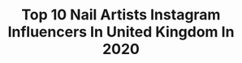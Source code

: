 ---
title: Top 10 Nail Artists Instagram Influencers In United Kingdom In 2020
description: >-
  Find top nail artists Instagram influencers in United Kingdom in 2020. Most popular hashtags: #naturalnails #nailart #nailinspo.
platform: Instagram
hits: 67
text_top: Analyze the most popular Instagram accounts on inBeat.
text_bottom: inBeat aggregates 67 Instagram influencers like this in United Kingdom for you to connect with.
profiles:
  - username: "kaddyfromthewest"
    fullname: >-
      Kadimah Aaliyah
    bio: >-
      🎨 Self Taught Nail Artist x Cuticle Queen 👩🏼‍🤝‍👩🏽 Co-Founder - @nuka.nails 💅🏾 BA - @the_gelbottle_inc 💰 Book Me Below 👇🏾 💖 Rep’d by @keashagency
    location: "United Kingdom"
    followers: 14924
    engagement: 722
    commentsToLikes: 0.046370
    id: ck55jp9nqxhoo0i11q47rca0m
    verified: false
    hashtags: "#itsmorethanjustnails, #daisy, #nuka, #mamasita"
  - username: "getbuffednails"
    fullname: >-
      Sarah Elmaz
    bio: >-
      Nail artist - Melbourne Australia 💅🏼 • Products - @getbuffedpro • Class info @getbuffeducated • Nail style • Inspiration 💌 hello@getbuffednails.co
    location: "United Kingdom"
    followers: 438745
    engagement: 87
    commentsToLikes: 0.139572
    id: ck6uc6y0wdvox0j71hch3io73
    verified: false
    hashtags: "#halloweennails, #getbuffedpro, #frenchnails, #melbournenails"
  - username: "aminails._"
    fullname: >-
      𝖆 𝖒 𝖎  𝖓  𝖆 𝖎 𝖑 𝖘
    bio: >-
      23 | free hand nail artist | 🏴󠁧󠁢󠁳󠁣󠁴󠁿 BA | @nailsby.gelpolish AMI20 💸 off *currently not accepting new clients*
    location: "United Kingdom"
    followers: 16037
    engagement: 353
    commentsToLikes: 0.052401
    id: ckf5xgvm3vmnz0j236s1tw23y
    verified: false
    hashtags: ""
  - username: "emilygossip"
    fullname: >-
      𝙋𝙇𝙐𝙎 𝙎𝙄𝙕𝙀 𝙈𝙊𝘿𝙀𝙇 & MAMA
    bio: >-
      📍 Bristol, UK 🎥 100k on YouTube 💅🏻 Girlboss & Nail Artist @thegossipnailbar 👼🏻 Mama @teddiegossip 🍑 𝙋𝙍𝙊𝙐𝘿 𝙊𝙁 𝙈𝙔 𝘾𝙐𝙍𝙑𝙀𝙎 ⬇️ FIND ME OTHER PLACES ⬇️
    location: "United Kingdom"
    followers: 28466
    engagement: 167
    commentsToLikes: 0.018363
    id: ck6u2qot3tdg80j719krch2zu
    verified: false
    hashtags: "#normalisebreastfeeding, #lockdown2"
  - username: "rose_thenailbar"
    fullname: >-
      Rosemarie Jones
    bio: >-
      💛Rosemarie Jones @the_gelbottle_inc Brand Ambassador @dixie_plates Brand Ambassador Hand Painted Nail Artist ——— 💛@bluestreakcrystals *ROSE5*
    location: "United Kingdom"
    followers: 15835
    engagement: 223
    commentsToLikes: 0.066532
    id: ckap9q7sxt7ja0i78jdx4qgkq
    verified: false
    hashtags: "#gelmanicure, #tgb, #thegelbottleinc, #tgbba2020"
  - username: "bysarah____"
    fullname: >-
      Sarah Woods - by Sarah
    bio: >-
      ★- UK Nail Artist & Educator ★- Mon-Fri @ L36 Liverpool ★- BA @glossifyofficial - code BYSARAH10 ★- Bookings via link below ⬇️
    location: "United Kingdom"
    followers: 39638
    engagement: 278
    commentsToLikes: 0.030861
    id: ck5zv8qu33rzm0i14en2jzmih
    verified: false
    hashtags: "#frenchmani, #liverpoolnails, #glossifyxbysarah, #loveglossify"
  - username: "nailsbybecky__"
    fullname: >-
      Becky Armstrong
    bio: >-
      Nail Artist Educator -@baceacademyuk Manchester Book appointments via DM
    location: "United Kingdom"
    followers: 11744
    engagement: 929
    commentsToLikes: 0.031782
    id: ck9wffqadooy10j785ecbxtda
    verified: false
    hashtags: "#nailmagazine, #autumnnails, #nude, #nailgoals"
  - username: "thegelshack_"
    fullname: >-
      𝐍𝐚𝐢𝐥 𝐚𝐫𝐭𝐢𝐬𝐭 𝐚𝐧𝐝 𝐄𝐝𝐮𝐜𝐚𝐭𝐨𝐫
    bio: >-
      ▫️ FULLY BOOKED 2020 ▫️ Nail artist and educator ▫️ BA @enchanteddecals - BRIANNA10 ▫️ Hagley, UK
    location: "United Kingdom"
    followers: 16520
    engagement: 756
    commentsToLikes: 0.015729
    id: ckaos98ccqofp0i78p0dn76ci
    verified: false
    hashtags: "#navyprotools, #nailsofinstagram, #nailart, #showscratch"
  - username: "donuttouchmynails"
    fullname: >-
      Anisa
    bio: >-
      Nail artist, product photographer & descriptionist. Natural nails& nail care enthusiast 💅 @donuttouchmynailpolish Business enquiries- E-mail Only.
    location: "United Kingdom"
    followers: 7787
    engagement: 622
    commentsToLikes: 0.315326
    id: ck55mjzkm44za0i11dkkpipdc
    verified: false
    hashtags: "#azurenailpolish, #photography, #stilettonails, #aesthetic"
  - username: "_paintandco_"
    fullname: >-
      Paint
    bio: >-
      ✨Gel manicurist | nail artist ✨natural nails only ✨ 121 Nailart lessons Liverpool | Manchester Moonchild ♌️🌑
    location: "United Kingdom"
    followers: 21840
    engagement: 266
    commentsToLikes: 0.013755
    id: ck5zv90bv3sgp0i14o8bbch0j
    verified: false
    hashtags: "#lollipop, #naturabuildpink, #navy, #nude"
---